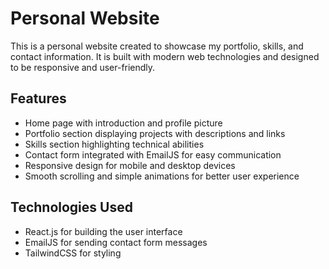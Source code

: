 # Personal Website

This is a personal website created to showcase my portfolio, skills, and contact information. It is built with modern web technologies and designed to be responsive and user-friendly.

## Features

- Home page with introduction and profile picture
- Portfolio section displaying projects with descriptions and links
- Skills section highlighting technical abilities
- Contact form integrated with EmailJS for easy communication
- Responsive design for mobile and desktop devices
- Smooth scrolling and simple animations for better user experience

## Technologies Used

- React.js for building the user interface
- EmailJS for sending contact form messages
- TailwindCSS for styling


